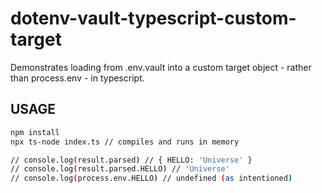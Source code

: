 # dotenv-vault-typescript-custom-target

Demonstrates loading from .env.vault into a custom target object - rather than process.env - in typescript.

## USAGE

```bash
npm install
npx ts-node index.ts // compiles and runs in memory

// console.log(result.parsed) // { HELLO: 'Universe' }
// console.log(result.parsed.HELLO) // 'Universe'
// console.log(process.env.HELLO) // undefined (as intentioned)
```

